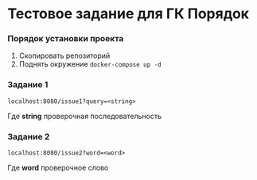 # Тестовое задание для ГК Порядок

### Порядок установки проекта

1. Скопировать репозиторий
2. Поднять окружение `docker-compose up -d`

### Задание 1
`localhost:8080/issue1?query=<string>`

Где **string** проверочная последовательность

### Задание 2
`localhost:8080/issue2?word=<word>`

Где **word** проверочное слово
